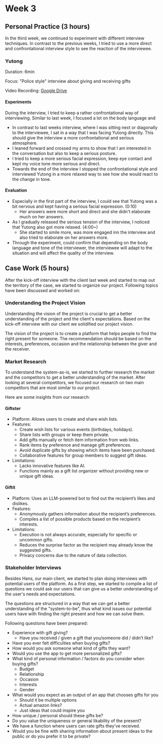 # Week 3 

## Personal Practice (3 hours)

In the third week, we continued to experiment with different interview techniques. In contrast to the previous weeks, I tried to use a more direct and confrontational interview style to see the reaction of the interviewee. 

### Yutong

Duration: 6min

Focus: "Police style" interview about giving and receiving gifts

Video Recording: [Google Drive](https://drive.google.com/file/d/1a12sF9fDWUOvgIzM02TQWjyqH82PV8wW/view?usp=sharing)

#### Experiments

During the interview, I tried to keep a rather confrontational way of interviewing. Similar to last week, I focused a lot on the body language and 

- In contrast to last weeks interview, where I was sitting next or diagonally to the interviewee, I sat in a way that I was facing Yutong directly. This should give the interview a more confrontational and serious atmosphere.
- I leaned forward and crossed my arms to show that I am interested in the conversation but also to keep a serious posture.
- I tried to keep a more serious facial expression, keep eye contact and kept my voice tone more serious and direct.
- Towards the end of the interview I stopped the confrontational style and interviewed Yutong in a more relaxed way to see how she would react to the change in tone.

#### Evaluation

- Especially in the first part of the interview, I could see that Yutong was a bit nervous and kept having a serious facial expression. (0:10)
  - Her answers were more short and direct and she didn't elaborate much on her answers.
- As I gradually released the serious tension of the interview, I noticed that Yutong also got more relaxed. (4:00~)
  - She started to smile more, was more engaged inn the interview and also tried to elaborate on her answers more. 
- Through the experiment, could confirm that depending on the body language and tone of the interviewer, the interviewee will adapt to the situation and will affect the quality of the interview.

## Case Work (5 hours)

After the kick-off interview with the client last week and started to map out the territory of the case, we started to organize our project. Following topics have been discussed and worked on:

### Understanding the Project Vision

Understanding the vision of the project is crucial to get a better understanding of the project and the client's expectations. Based on the kick-off interview with our client we solidified our  project vision.

The vision of the project is to create a platform that helps people to find the right present for someone. The recommendation should be based on the interests, preferences, occasion and the relationship between the giver and the receiver.

### Market Research

To understand the system-as-is, we started to further research the market and the competitors to get a better understanding of the market. After looking at several competitors, we focused our research on two main competitors that are most similar to our project.

Here are some insights from our research:

#### Giftster

* Platform: Allows users to create and share wish lists.  
* Features:  
  * Create wish lists for various events (birthdays, holidays).  
  * Share lists with groups or keep them private.  
  * Add gifts manually or fetch item information from web links.  
  * Rank items by preference and manage gift preferences.  
  * Avoid duplicate gifts by showing which items have been purchased.  
  * Collaborative features for group members to suggest gift ideas.  
* Limitations:  
  * Lacks innovative features like AI.  
  * Functions mainly as a gift list organizer without providing new or unique gift ideas.

#### Giftit

* Platform: Uses an LLM-powered bot to find out the recipient’s likes and dislikes.  
* Features:  
  * Anonymously gathers information about the recipient’s preferences.  
  * Compiles a list of possible products based on the recipient’s interests.  
* Limitations:  
  * Execution is not always accurate, especially for specific or uncommon gifts.  
  * Reduces the surprise factor as the recipient may already know the suggested gifts.  
  * Privacy concerns due to the nature of data collection.

### Stakeholder Interviews

Besides Hans, our main client, we started to plan doing interviews with potential users of the platform. As a first step, we started to compile a list of questions we could ask our users that can give us a better understanding of the user's needs and expectations.

The questions are structured in a way that we can get a better understanding of the "system-to-be", thus what kind issues our potential users have with finding the right present and how we can solve them.

Following questions have been prepared:

* Experience with gift giving?  
  * Have you received / given a gift that you/someone did / didn’t like?  
* Have you ever felt difficulties when buying gifts?  
* How would you ask someone what kind of gifts they want?  
* Would you use the app to get more personalized gifts?  
* What kind of personal information / factors do you consider when buying gifts?  
  * Budget  
  * Relationship  
  * Occasion  
  * Interests  
  * Gender  
* What would you expect as an output of an app that chooses gifts for you  
  * Should it be multiple options  
  * Actual amazon links?  
  * Just ideas that could inspire you  
* How unique / personal should these gifts be?  
* Do you value the uniqueness or general likability of the present?  
* We have a function where users can rate gifts they’ve received.   
* Would you be fine with sharing information about present ideas to the public or do you prefer it to be private? 